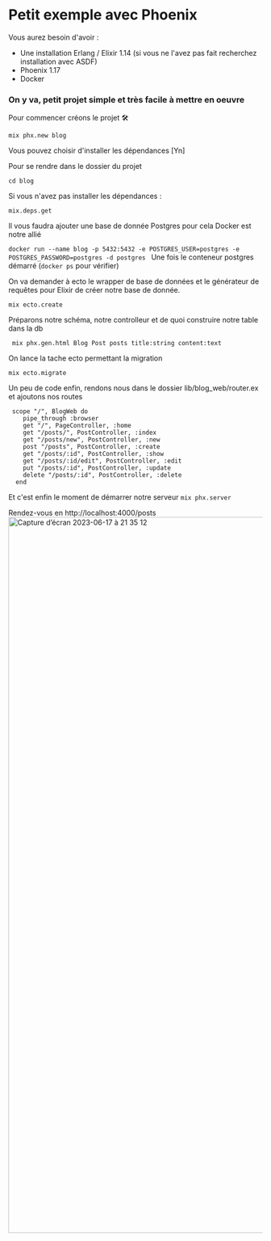 # Petit exemple avec Phoenix

Vous aurez besoin d'avoir :
- Une installation Erlang / Elixir 1.14 (si vous ne l'avez pas fait recherchez installation avec ASDF)
- Phoenix 1.17
- Docker

### On y va, petit projet simple et très facile à mettre en oeuvre


Pour commencer créons le projet :hammer_and_wrench: 

`mix phx.new blog`

Vous pouvez choisir d'installer les dépendances [Yn]

Pour se rendre dans le dossier du projet

`cd blog`

Si vous n'avez pas installer les dépendances :

`mix.deps.get`

Il vous faudra ajouter une base de donnée Postgres pour cela Docker est notre allié

`docker run --name blog -p 5432:5432 -e POSTGRES_USER=postgres -e POSTGRES_PASSWORD=postgres -d postgres
`
Une fois le conteneur postgres démarré (`docker ps` pour vérifier)

On va demander à ecto le wrapper de base de données et le générateur de requêtes pour Elixir de créer notre base de donnée.

`mix ecto.create`

Préparons notre schéma, notre controlleur et de quoi construire notre table dans la db

` mix phx.gen.html Blog Post posts title:string content:text`

On lance la tache ecto permettant la migration

`mix ecto.migrate`

Un peu de code enfin, rendons nous dans le dossier lib/blog_web/router.ex
et ajoutons nos routes

```
 scope "/", BlogWeb do
    pipe_through :browser
    get "/", PageController, :home
    get "/posts/", PostController, :index
    get "/posts/new", PostController, :new
    post "/posts", PostController, :create
    get "/posts/:id", PostController, :show
    get "/posts/:id/edit", PostController, :edit
    put "/posts/:id", PostController, :update
    delete "/posts/:id", PostController, :delete
  end
```

Et c'est enfin le moment de démarrer notre serveur
`mix phx.server`

Rendez-vous en http://localhost:4000/posts
<img width="1417" alt="Capture d’écran 2023-06-17 à 21 35 12" src="https://github.com/nseaSeb/phoenixblogsample1/assets/43780939/3fe34884-ba21-436b-b512-deb82f0b7950">



